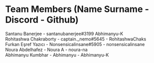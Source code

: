 # Team Members (Name Surname - Discord - Github)
Santanu Banerjee - santanubanerjee#3199 Abhimanyu-K <br/>
Rohitashwa Chakraborty - captain._nemo#5645 - RohitashwaChaks <br/>
Furkan Eşref Yazıcı - Nonsensicalinsane#5905 - nonsensicalinsane <br/>
Noura Abdelhafez  - Noura A - noura-na <br/>
Abhimanyu Kumbhar - Abhimanyu - Abhimanyu-K <br/>

